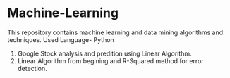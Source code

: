 # Machine-Learning

This repository contains machine learning and data mining algorithms and techniques.
Used Language- Python

1. Google Stock analysis and predition using Linear Algorithm.
2. Linear Algorithm from begining and R-Squared method for error detection.
